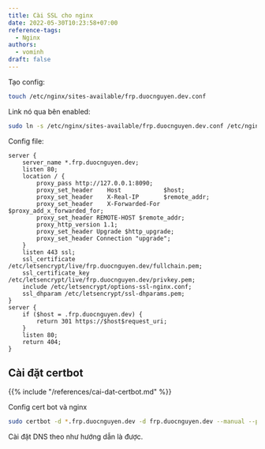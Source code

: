 ```yaml
---
title: Cài SSL cho nginx
date: 2022-05-30T10:23:58+07:00
reference-tags:
  - Nginx
authors:
  - vominh
draft: false
---
```


Tạo config:

```bash
touch /etc/nginx/sites-available/frp.duocnguyen.dev.conf
```

Link nó qua bên enabled:

```bash
sudo ln -s /etc/nginx/sites-available/frp.duocnguyen.dev.conf /etc/nginx/sites-enabled/
```

Config file:

```nginx
server {
    server_name *.frp.duocnguyen.dev;
    listen 80;
    location / {
        proxy_pass http://127.0.0.1:8090;
        proxy_set_header    Host            $host;
        proxy_set_header    X-Real-IP       $remote_addr;
        proxy_set_header    X-Forwarded-For $proxy_add_x_forwarded_for;
        proxy_set_header REMOTE-HOST $remote_addr;
        proxy_http_version 1.1;
        proxy_set_header Upgrade $http_upgrade;
        proxy_set_header Connection "upgrade";
    }
    listen 443 ssl;
    ssl_certificate /etc/letsencrypt/live/frp.duocnguyen.dev/fullchain.pem;
    ssl_certificate_key /etc/letsencrypt/live/frp.duocnguyen.dev/privkey.pem;
    include /etc/letsencrypt/options-ssl-nginx.conf;
    ssl_dhparam /etc/letsencrypt/ssl-dhparams.pem;
}
server {
    if ($host = .frp.duocnguyen.dev) {
        return 301 https://$host$request_uri;
    }
    listen 80;
    return 404;
}
```

## Cài đặt certbot

{{% include "/references/cai-dat-certbot.md" %}}

Config cert bot và nginx

```bash
sudo certbot -d *.frp.duocnguyen.dev -d frp.duocnguyen.dev --manual --preferred-challenges dns-01 certonly
```

Cài đặt DNS theo như hướng dẫn là được.

